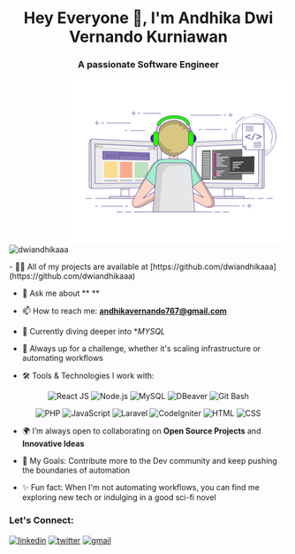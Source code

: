<h1 align="center">Hey Everyone 👋, I'm Andhika Dwi Vernando Kurniawan</h1>
<h3 align="center">A passionate Software Engineer</h3>
<img align="right" alt="Coding" width="400" src="https://raw.githubusercontent.com/devSouvik/devSouvik/master/gif3.gif">
<p align="left"> <img src="https://komarev.com/ghpvc/?username=dwiandhikaaa&label=Profile%20views&color=0e75b6&style=flat" alt="dwiandhikaaa" /> </p>
- 👨‍💻 All of my projects are available at [https://github.com/dwiandhikaaa](https://github.com/dwiandhikaaa)

- 💬 Ask me about ** **

- 📫 How to reach me: **andhikavernando767@gmail.com**

- 🌱 Currently diving deeper into **MYSQL*

- 🚀 Always up for a challenge, whether it's scaling infrastructure or automating workflows

- 🛠️ Tools & Technologies I work with:

<div align="center">
  
  ![React JS](https://img.shields.io/badge/-React-61DAFB?logo=react&logoColor=white&style=flat)
  ![Node.js](https://img.shields.io/badge/-Node.js-339933?logo=node.js&logoColor=white&style=flat)
  ![MySQL](https://img.shields.io/badge/-MySQL-4479A1?logo=mysql&logoColor=white&style=flat)
  ![DBeaver](https://img.shields.io/badge/-DBeaver-373737?logo=dbeaver&logoColor=white&style=flat)
  ![Git Bash](https://img.shields.io/badge/-Git%20Bash-F05032?logo=git&logoColor=white&style=flat)

</div>

<div align="center">
  
  ![PHP](https://img.shields.io/badge/-PHP-777BB4?logo=php&logoColor=white&style=flat)
  ![JavaScript](https://img.shields.io/badge/-JavaScript-F7DF1E?logo=javascript&logoColor=black&style=flat)
  ![Laravel](https://img.shields.io/badge/-Laravel-FF2D20?logo=laravel&logoColor=white&style=flat)
  ![CodeIgniter](https://img.shields.io/badge/-CodeIgniter-DD4814?logo=codeigniter&logoColor=white&style=flat)
  ![HTML](https://img.shields.io/badge/-HTML-E34F26?logo=html5&logoColor=white&style=flat)
  ![CSS](https://img.shields.io/badge/-CSS-1572B6?logo=css3&logoColor=white&style=flat)

</div>


- 🌍 I’m always open to collaborating on **Open Source Projects** and **Innovative Ideas**

- 🎯 My Goals: Contribute more to the Dev community and keep pushing the boundaries of automation

- ✨ Fun fact: When I'm not automating workflows, you can find me exploring new tech or indulging in a good sci-fi novel

<h3 align="left">Let's Connect:</h3>
<p align="left">
  <a href="https://www.linkedin.com/in/dwiandhikaaa/" target="_blank"><img align="center" src="https://img.shields.io/badge/-LinkedIn-0A66C2?logo=linkedin&logoColor=white&style=flat" alt="linkedin" /></a>
  <a href="https://twitter.com/dwiandhikaaa" target="_blank"><img align="center" src="https://img.shields.io/badge/-Twitter-1DA1F2?logo=twitter&logoColor=white&style=flat" alt="twitter" /></a>
  <a href="andhikavernando767@gmail.com" target="_blank"><img align="center" src="https://img.shields.io/badge/-Gmail-EA4335?logo=gmail&logoColor=white&style=flat" alt="gmail" /></a>
</p>
